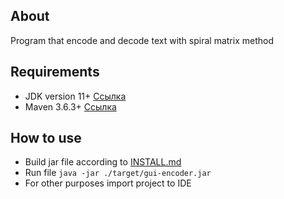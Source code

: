 ## About
Program that encode and decode text with spiral matrix method

## Requirements
- JDK version 11+ [Ссылка](https://www.oracle.com/java/technologies/javase-jdk11-downloads.html)
- Maven 3.6.3+ [Ссылка](https://maven.apache.org/download.cgi)

## How to use
- Build jar file according to [INSTALL.md](https://github.com/kondrashovaq/gui-encoder/blob/master/INSTALL.md)
- Run file `java -jar ./target/gui-encoder.jar`
- For other purposes import project to IDE